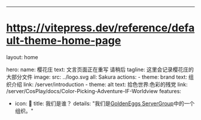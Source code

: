 ---
# https://vitepress.dev/reference/default-theme-home-page
layout: home

hero:
  name: 樱花庄
  text: 文言页面正在重写 请稍后
  tagline: 这里会记录樱花庄的大部分文件
  image:
    src: ../logo.svg
    all: Sakura
  actions:
    - theme: brand
      text: 组织介绍
      link: /server/introduction
    - theme: alt
      text: 拾色世界:色彩的残党
      link: /server/CosPlay/docs/Color-Picking-Adventure-IF-Worldview
features:
  - icon: 🤔
    title: 我们是谁？
    details: "我们是<a href='https://eggs.gold/mc' target='_blank' rel='noopener noreferrer'>GoldenEggs ServerGroup</a></a>中的一个组织。"
     

